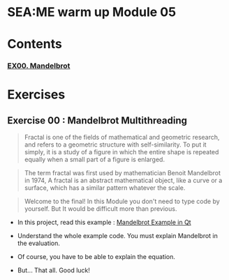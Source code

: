 # SEA:ME warm up Module 05

# Contents

### [**EX00.** Mandelbrot](#exercise-00--mandelbrot-multithreading)


# Exercises

## Exercise 00 : Mandelbrot Multithreading
> Fractal is one of the fields of mathematical and geometric research, and refers to a geometric structure with self-similarity. To put it simply, it is a study of a figure in which the entire shape is repeated equally when a small part of a figure is enlarged.

> The term fractal was first used by mathematician Benoit Mandelbrot in 1974, A fractal is an abstract mathematical object, like a curve or a surface, which has a similar pattern whatever the scale.

> Welcome to the final! In this Module you don't need to type code by yourself. But It would be difficult more than previous.

- In this project, read this example : [Mandelbrot Example in Qt](https://doc.qt.io/qt-5/qtcore-threads-mandelbrot-example.html)

- Understand the whole example code. You must explain Mandelbrot in the evaluation.

- Of course, you have to be able to explain the equation.
- But... That all. Good luck!





